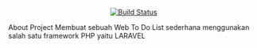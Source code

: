 

<p align="center">
<a href="https://travis-ci.org/laravel/framework"><img src="https://travis-ci.org/laravel/framework.svg" alt="Build Status"></a>


About Project
Membuat sebuah Web To Do List sederhana menggunakan salah satu framework PHP yaitu LARAVEL


</p>
